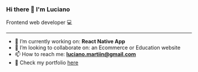 ### Hi there 👋 I'm Luciano

Frontend web developer 💻
___


- 🔭 I’m currently working on: **React Native App**
- 👯 I’m looking to collaborate on: an Ecommerce or Education website
- 📫 How to reach me: **luciano.martiin@gmail.com**
- 🎫 Check my portfolio [here](https://luciano-mc.github.io/)
